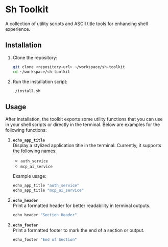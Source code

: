 # Sh Toolkit

A collection of utility scripts and ASCII title tools for enhancing shell experience.

## Installation

1. Clone the repository:
   ```bash
   git clone <repository-url> ~/workspace/sh-toolkit
   cd ~/workspace/sh-toolkit
   ```

2. Run the installation script:
   ```bash
   ./install.sh
   ```

## Usage

After installation, the toolkit exports some utility functions that you can use in your shell scripts or directly in the terminal. Below are examples for the following functions:

1. **`echo_app_title`**  
   Display a stylized application title in the terminal. Currently, it supports the following names:  
   - `auth_service`  
   - `mcp_ai_service`  

   Example usage:  
   ```bash
   echo_app_title "auth_service"
   echo_app_title "mcp_ai_service"
   ```

2. **`echo_header`**  
   Print a formatted header for better readability in terminal outputs.  
   ```bash
   echo_header "Section Header"
   ```

3. **`echo_footer`**  
   Print a formatted footer to mark the end of a section or output.  
   ```bash
   echo_footer "End of Section"
   ```